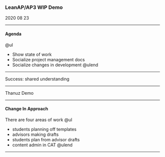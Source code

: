 ### LeanAP/AP3 WIP Demo
2020 08 23

---

#### Agenda

@ul
- Show state of work
- Socialize project management docs
- Socialize changes in development
@ulend

---

Success: shared understanding

---

Thanuz Demo

---

#### Change In Approach

There are four areas of work
@ul
- students planning off templates
- advisors making drafts
- students plan from advisor drafts
- content admin in CAT
@ulend

---
